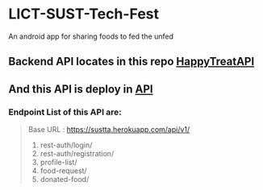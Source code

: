 # LICT-SUST-Tech-Fest

An android app for sharing foods to fed the unfed

## Backend API locates in this repo [HappyTreatAPI](https://github.com/tonoy30/happytreat-web)
## And this API is deploy in [API](https://sustta.herokuapp.com/api/v1/)

### Endpoint List of this API are:
  > Base URL : https://sustta.herokuapp.com/api/v1/
  > 1. rest-auth/login/
  > 2. rest-auth/registration/
  > 3. profile-list/
  > 4. food-request/
  > 5. donated-food/
